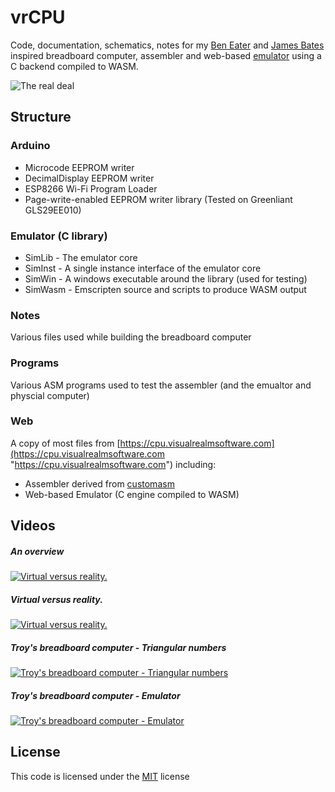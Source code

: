 # vrCPU
Code, documentation, schematics, notes for my [Ben Eater](https://eater.net/8bit "Ben Eater") and [James Bates](https://github.com/jamesbates/jcpu "James Bates") inspired breadboard computer, assembler and web-based [emulator](https://cpu.visualrealmsoftware.com/emu/ "emulator") using a C backend compiled to WASM.

![The real deal](https://cpu.visualrealmsoftware.com/img/computer_gh.jpg "The real deal")

## Structure
### Arduino
* Microcode EEPROM writer
* DecimalDisplay EEPROM writer
* ESP8266 Wi-Fi Program Loader
* Page-write-enabled EEPROM writer library (Tested on Greenliant GLS29EE010)
### Emulator (C library)
* SimLib - The emulator core
* SimInst - A single instance interface of the emulator core
* SimWin - A windows executable around the library (used for testing)
* SimWasm - Emscripten source and scripts to produce WASM output
### Notes
Various files used while building the breadboard computer
### Programs
Various ASM programs used to test the assembler (and the emualtor and physcial computer)
### Web
A copy of most files from [https://cpu.visualrealmsoftware.com](https://cpu.visualrealmsoftware.com "https://cpu.visualrealmsoftware.com") including:
* Assembler derived from [customasm](https://github.com/hlorenzi/customasm "customasm")
* Web-based Emulator (C engine compiled to WASM)

## Videos
##### An overview
[![Virtual versus reality.](http://img.youtube.com/vi/7H-PHc1CNSU/0.jpg)](https://youtu.be/7H-PHc1CNSU "My 8-bit breadboard computer, assembler, emulator and esp8266 program loader. An overview.")

##### Virtual versus reality. 
[![Virtual versus reality.](http://img.youtube.com/vi/90tw-9bhMc0/0.jpg)](http://www.youtube.com/watch?v=90tw-9bhMc0 "Virtual versus reality. My Ben Eater inspired computer and emulator.")

##### Troy's breadboard computer - Triangular numbers
[![Troy's breadboard computer - Triangular numbers](http://img.youtube.com/vi/Zj5HfeiyHRU/0.jpg)](http://www.youtube.com/watch?v=Zj5HfeiyHRU "My Ben Eater (and James Bates) inspired 8-bit computer..(Triangular numbers)")

##### Troy's breadboard computer - Emulator
[![Troy's breadboard computer - Emulator](http://img.youtube.com/vi/omVyW-ZOdC8/0.jpg)](http://www.youtube.com/watch?v=omVyW-ZOdC8 "Web-based Emulator of my Ben Eater inspired 8-bit computer")

## License
This code is licensed under the [MIT](https://opensource.org/licenses/MIT "MIT") license

